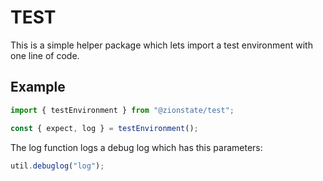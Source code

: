# TEST

This is a simple helper package which lets import a test environment with one line of code.

## Example

```js
import { testEnvironment } from "@zionstate/test";

const { expect, log } = testEnvironment();
```

The log function logs a debug log which has this parameters:

```js
util.debuglog("log");
```
